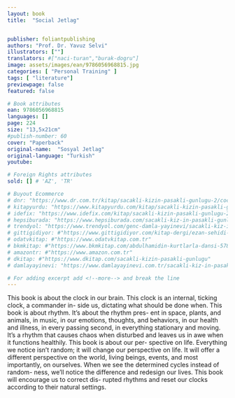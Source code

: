 ```yaml
---
layout: book
title:  "Social Jetlag"


publisher: foliantpublishing
authors: "Prof. Dr. Yavuz Selvi"
illustrators: [""]
translators: #["naci-turan","burak-dogru"]
image: assets/images/ean/9786056968815.jpg
categories: [ "Personal Training" ]
tags: [ "literature"]
previewpage: false
featured: false

# Book attributes
ean: 9786056968815
languages: []
page: 224
size: "13,5x21cm"
#publish-number: 60
cover: "Paperback"
original-name:  "Sosyal Jetlag"
original-language: "Turkish"
youtube:

# Foreign Rights attributes
sold: [] # 'AZ', 'TR'

# Buyout Ecommerce
# dnr: "https://www.dr.com.tr/kitap/sacakli-kizin-pasakli-gunlugu-2/cocuk-ve-genclik/genclik-10-yas/roman-oyku/urunno=0001893059001"
# kitapyurdu: "https://www.kitapyurdu.com/kitap/sacakli-kizin-pasakli-gunlugu-2-/560122.html&filter_name=Sa%C3%A7akl%C4%B1+K%C4%B1z%27%C4%B1n+Pasakl%C4%B1+G%C3%BCnl%C3%BC%C4%9F%C3%BC+2"
# idefix: "https://www.idefix.com/kitap/sacakli-kizin-pasakli-gunlugu-2/cocuk-ve-genclik/genclik-10-yas/roman-oyku/urunno=0001893059001"
# hepsiburada: "https://www.hepsiburada.com/sacakli-kiz-in-pasakli-gunlugu-2-damla-yayinevi-p-HBV000012ER86"
# trendyol: "https://www.trendyol.com/genc-damla-yayinevi/sacakli-kiz-in-pasakli-gunlugu-2-p-54825777"
# gittigidiyor: #"https://www.gittigidiyor.com/kitap-dergi/ezan-sehidi-adnan-menderes_pdp_732728793"
# odatvkitap: #"https://www.odatvkitap.com.tr"
# bkmkitap: #"https://www.bkmkitap.com/abdulhamidin-kurtlarla-dansi-578226"
# amazontr: #"https://www.amazon.com.tr"
# dkitap: #"https://www.dkitap.com/sacakli-kizin-pasakli-gunlugu"
# damlayayinevi: "https://www.damlayayinevi.com.tr/sacakli-kiz-in-pasakli-gunlugu-2-bu-iste-bi-terslik-var"

# For adding excerpt add <!--more--> and break the line
---
```

This book is about the clock in our brain. This
clock is an internal, ticking clock, a commander in-
side us, dictating what should be done when. This
book is about rhythm. It’s about the rhythm pres-
ent in space, plants, and animals, in music, in our
emotions, thoughts, and behaviors, in our health
and illness, in every passing second, in everything
stationary and moving. It’s a rhythm that causes
chaos when disturbed and leaves us in awe when
it functions healthily. This book is about our per-
spective on life. Everything we notice isn’t random;
it will change our perspective on life. It will offer a
different perspective on the world, living beings,
events, and most importantly, on ourselves. When
we see the determined cycles instead of random-
ness, we’ll notice the difference and redesign our
lives. This book will encourage us to correct dis-
rupted rhythms and reset our clocks according to
their natural settings.
<!--more--> 

